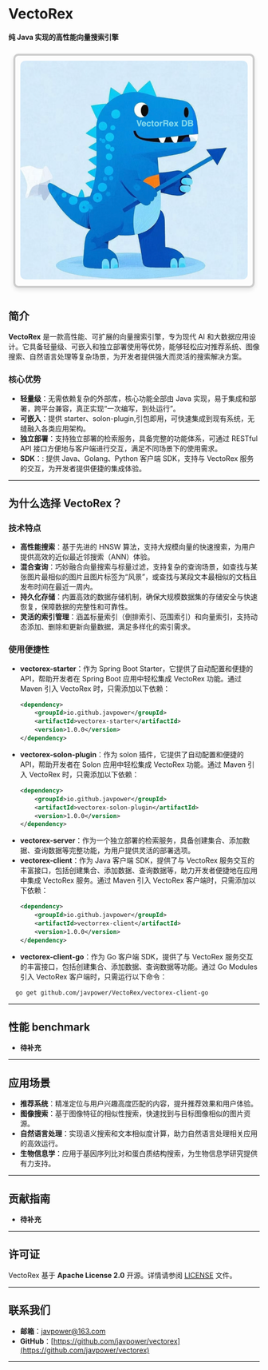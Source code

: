 # **VectoRex**

**纯 Java 实现的高性能向量搜索引擎**

<div style="display: inline-block; border: 4px solid #ccc; border-radius: 10px; box-shadow: 0 4px 8px rgba(0, 0, 0, 0.1); margin: 10px; padding: 10px;">
  <img src="./image/logo.png" alt="VectoRex" style="border-radius: 10px;" />
</div>

## **简介**

**VectoRex** 是一款高性能、可扩展的向量搜索引擎，专为现代 AI 和大数据应用设计。它具备轻量级、可嵌入和独立部署使用等优势，能够轻松应对推荐系统、图像搜索、自然语言处理等复杂场景，为开发者提供强大而灵活的搜索解决方案。

### 核心优势

- **轻量级**：无需依赖复杂的外部库，核心功能全部由 Java 实现，易于集成和部署，跨平台兼容，真正实现“一次编写，到处运行”。
- **可嵌入**：提供 starter、solon-plugin,引包即用，可快速集成到现有系统，无缝融入各类应用架构。
- **独立部署**：支持独立部署的检索服务，具备完整的功能体系，可通过 RESTful API 接口方便地与客户端进行交互，满足不同场景下的使用需求。
- **SDK**：: 提供 Java、Golang、Python 客户端 SDK，支持与 VectoRex 服务的交互，为开发者提供便捷的集成体验。

---

## **为什么选择 VectoRex？**

### **技术特点**

- **高性能搜索**：基于先进的 HNSW 算法，支持大规模向量的快速搜索，为用户提供高效的近似最近邻搜索（ANN）体验。
- **混合查询**：巧妙融合向量搜索与标量过滤，支持复杂的查询场景，如查找与某张图片最相似的图片且图片标签为“风景”，或查找与某段文本最相似的文档且发布时间在最近一周内。
- **持久化存储**：内置高效的数据存储机制，确保大规模数据集的存储安全与快速恢复，保障数据的完整性和可靠性。
- **灵活的索引管理**：涵盖标量索引（倒排索引、范围索引）和向量索引，支持动态添加、删除和更新向量数据，满足多样化的索引需求。

### **使用便捷性**

- **vectorex-starter**：作为 Spring Boot Starter，它提供了自动配置和便捷的 API，帮助开发者在 Spring Boot 应用中轻松集成 VectoRex 功能。通过 Maven 引入 VectoRex 时，只需添加以下依赖：
  ```xml
  <dependency>
      <groupId>io.github.javpower</groupId>
      <artifactId>vectorex-starter</artifactId>
      <version>1.0.0</version>
  </dependency>
  ```
- **vectorex-solon-plugin**：作为 solon 插件，它提供了自动配置和便捷的 API，帮助开发者在 Solon 应用中轻松集成 VectoRex 功能。通过 Maven 引入 VectoRex 时，只需添加以下依赖：
  ```xml
  <dependency>
      <groupId>io.github.javpower</groupId>
      <artifactId>vectorex-solon-plugin</artifactId>
      <version>1.0.0</version>
  </dependency>
  ```  
- **vectorex-server**：作为一个独立部署的检索服务，具备创建集合、添加数据、查询数据等完整功能，为用户提供灵活的部署选项。
- **vectorex-client**：作为 Java 客户端 SDK，提供了与 VectoRex 服务交互的丰富接口，包括创建集合、添加数据、查询数据等，助力开发者便捷地在应用中集成 VectoRex 服务。通过 Maven 引入 VectoRex 客户端时，只需添加以下依赖：
  ```xml
  <dependency>
      <groupId>io.github.javpower</groupId>
      <artifactId>vectorrex-client</artifactId>
      <version>1.0.0</version>
  </dependency>
  ```
- **vectorex-client-go**：作为 Go 客户端 SDK，提供了与 VectoRex 服务交互的丰富接口，包括创建集合、添加数据、查询数据等功能。通过 Go Modules 引入 VectoRex 客户端时，只需运行以下命令：
```bash
  go get github.com/javpower/VectoRex/vectorex-client-go
  ```
---

## **性能 benchmark**

- **待补充**

---

## **应用场景**

- **推荐系统**：精准定位与用户兴趣高度匹配的内容，提升推荐效果和用户体验。
- **图像搜索**：基于图像特征的相似性搜索，快速找到与目标图像相似的图片资源。
- **自然语言处理**：实现语义搜索和文本相似度计算，助力自然语言处理相关应用的高效运行。
- **生物信息学**：应用于基因序列比对和蛋白质结构搜索，为生物信息学研究提供有力支持。

---

## **贡献指南**

- **待补充**

---

## **许可证**

VectoRex 基于 **Apache License 2.0** 开源。详情请参阅 [LICENSE](LICENSE) 文件。

---

## **联系我们**

- **邮箱**：javpower@163.com
- **GitHub**：[https://github.com/javpower/vectorex](https://github.com/javpower/vectorex)

---